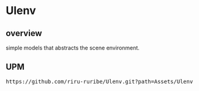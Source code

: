 # Ulenv

## overview
simple models that abstracts the scene environment.

## UPM
<pre>https://github.com/riru-ruribe/Ulenv.git?path=Assets/Ulenv</pre>
